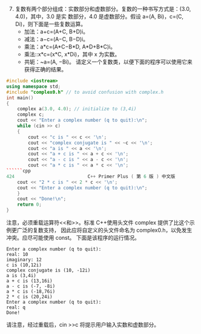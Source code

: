 7. 复数有两个部分组成：实数部分和虚数部分。复数的一种书写方式是：(3.0, 4.0)，其中，3.0 是实
数部分，4.0 是虚数部分。假设 a=(A, Bi)，c=(C, Di)，则下面是一些复数运算。
    * 加法：a+c=(A+C, B+D)i。
    * 减法：a−c=(A−C, B−D)i。
    * 乘法：a\*c=(A\*C−B\*D, A\*D+B\*C)i。
    * 乘法::x\*c=(x\*C, x\*Di)，其中 x 为实数。
    * 共轭：~a=(A, −Bi)。
请定义一个复数类，以便下面的程序可以使用它来获得正确的结果。
```cpp
#include <iostream>
using namespace std;
#include "complex0.h" // to avoid confusion with complex.h
int main()
{
    complex a(3.0, 4.0); // initialize to (3,4i)
    complex c;
    cout << "Enter a complex number (q to quit):\n";
    while (cin >> c)
    {
        cout << "c is " << c << '\n';
        cout << "complex conjugate is " << ~c << '\n';
        cout << "a is " << a << '\n';
        cout << "a + c is " << a + c << '\n';
        cout << "a - c is " << a - c << '\n';
        cout << "a * c is " << a * c << '\n';
``````cpp
424                           C++ Primer Plus ( 第 6 版 ) 中文版
    cout << "2 * c is " << 2 * c << '\n';
    cout << "Enter a complex number (q to quit):\n";
    }
    cout << "Done!\n";
    return 0;
}
```
注意，必须重载运算符<<和>>。标准 C++使用头文件 complex 提供了比这个示例更广泛的复数支持，
因此应将自定义的头文件命名为 complex0.h，以免发生冲突。应尽可能使用 const。
下面是该程序的运行情况。
```
Enter a complex number (q to quit):
real: 10
imaginary: 12
c is (10,12i)
complex conjugate is (10, -12i)
a is (3,4i)
a + c is (13,16i)
a - c is (-7, -8i)
a * c is (-18,76i)
2 * c is (20,24i)
Enter a complex number (q to quit):
real: q
Done!
```
请注意，经过重载后，cin >>c 将提示用户输入实数和虚数部分。